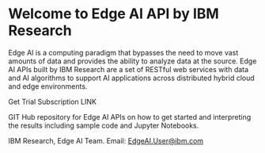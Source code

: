# Welcome to Edge AI API by IBM Research

Edge AI is a computing paradigm that bypasses the need to move vast amounts of data and provides the ability to analyze data at the source. Edge AI APIs built by IBM Research are a set of RESTful web services with data and AI algorithms to support AI applications across distributed hybrid cloud and edge environments. 

Get Trial Subscription LINK 

GIT Hub repository for Edge AI APIs on how to get started and interpreting the results including sample code and Jupyter Notebooks.


IBM Research, Edge AI Team.
Email: EdgeAI.User@ibm.com
